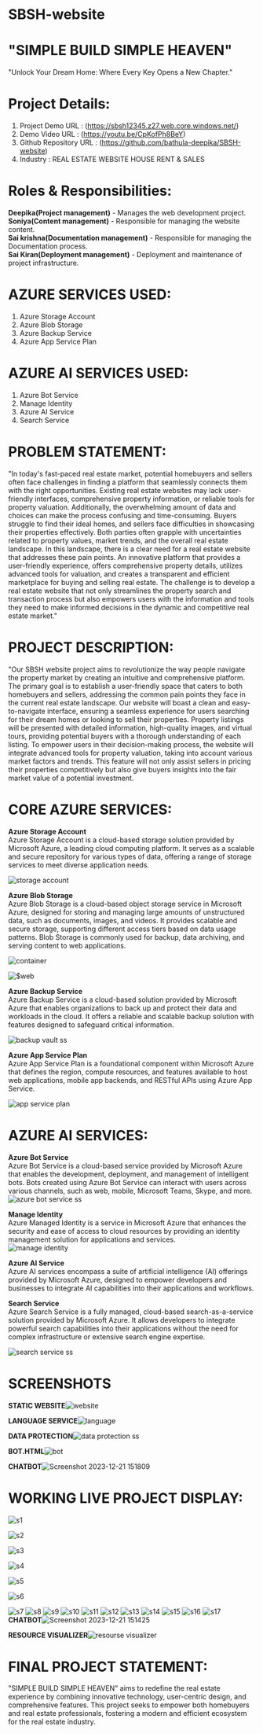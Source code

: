 # SBSH-website
# "SIMPLE BUILD SIMPLE HEAVEN"
"Unlock Your Dream Home: Where Every Key Opens a New Chapter."

# Project Details:
  1. Project Demo URL : (https://sbsh12345.z27.web.core.windows.net/)
  1. Demo Video URL : (https://youtu.be/CpKofPh8BeY)
  1. Github Repository URL : (https://github.com/bathula-deepika/SBSH-website)
  1. Industry : REAL ESTATE WEBSITE HOUSE RENT & SALES

# Roles & Responsibilities:
**Deepika(Project management)** - Manages the web development project.<br>
**Soniya(Content management)** - Responsible for managing the website content.<br>
**Sai krishna(Documentation management)** - Responsible for managing the Documentation process.<br>
**Sai Kiran(Deployment management)** - Deployment and maintenance of project infrastructure.<br>

# AZURE SERVICES USED:
1. Azure Storage Account
2. Azure Blob Storage
3. Azure Backup Service
4. Azure App Service Plan

# AZURE AI SERVICES USED:
1. Azure Bot Service
2. Manage Identity
3. Azure AI Service
4. Search Service

# PROBLEM STATEMENT:
"In today's fast-paced real estate market, potential homebuyers and sellers often face challenges in finding a platform that seamlessly connects them with the right opportunities. Existing real estate websites may lack user-friendly interfaces, comprehensive property information, or reliable tools for property valuation. Additionally, the overwhelming amount of data and choices can make the process confusing and time-consuming.
Buyers struggle to find their ideal homes, and sellers face difficulties in showcasing their properties effectively. Both parties often grapple with uncertainties related to property values, market trends, and the overall real estate landscape.
In this landscape, there is a clear need for a real estate website that addresses these pain points. An innovative platform that provides a user-friendly experience, offers comprehensive property details, utilizes advanced tools for valuation, and creates a transparent and efficient marketplace for buying and selling real estate.
The challenge is to develop a real estate website that not only streamlines the property search and transaction process but also empowers users with the information and tools they need to make informed decisions in the dynamic and competitive real estate market."

# PROJECT DESCRIPTION:
"Our SBSH website project aims to revolutionize the way people navigate the property market by creating an intuitive and comprehensive platform. The primary goal is to establish a user-friendly space that caters to both homebuyers and sellers, addressing the common pain points they face in the current real estate landscape.
Our website will boast a clean and easy-to-navigate interface, ensuring a seamless experience for users searching for their dream homes or looking to sell their properties. Property listings will be presented with detailed information, high-quality images, and virtual tours, providing potential buyers with a thorough understanding of each listing.
To empower users in their decision-making process, the website will integrate advanced tools for property valuation, taking into account various market factors and trends. This feature will not only assist sellers in pricing their properties competitively but also give buyers insights into the fair market value of a potential investment.

# CORE AZURE SERVICES:
**Azure Storage Account**<br>
Azure Storage Account is a cloud-based storage solution provided by Microsoft Azure, a leading cloud computing platform. It serves as a scalable and secure repository for various types of data, offering a range of storage services to meet diverse application needs.<br>

![storage account](https://github.com/bathula-deepika/SBSH-website/assets/151847629/ba5f11a5-dcac-4f6f-8606-0c6eeaa9073a)

**Azure Blob Storage**<br>
 Azure Blob Storage is a cloud-based object storage service in Microsoft Azure, designed for storing and managing large amounts of unstructured data, such as documents, images, and videos. It provides scalable and secure storage, supporting different access tiers based on data usage patterns. Blob Storage is commonly used for backup, data archiving, and serving content to web applications.<br>
 
 ![container](https://github.com/bathula-deepika/SBSH-website/assets/151847629/ad9b9c9c-44ee-4d0e-8a04-2f77debba83d)
 
 ![$web](https://github.com/bathula-deepika/SBSH-website/assets/152024848/45af2293-f489-438a-a62a-538936691447)
 
**Azure Backup Service**<br>
Azure Backup Service is a cloud-based solution provided by Microsoft Azure that enables organizations to back up and protect their data and workloads in the cloud. It offers a reliable and scalable backup solution with features designed to safeguard critical information.<br>

![backup vault ss](https://github.com/bathula-deepika/SBSH-website/assets/152024848/9755c46a-b9d6-49a3-8e71-c9febb99ffcc)

**Azure App Service Plan**<br>
Azure App Service Plan is a foundational component within Microsoft Azure that defines the region, compute resources, and features available to host web applications, mobile app backends, and RESTful APIs using Azure App Service.<br>

![app service plan](https://github.com/bathula-deepika/SBSH-website/assets/152024848/05e441bf-44bf-4257-89d6-c285e3ad1041)

# AZURE AI SERVICES:
**Azure Bot Service**<br>
Azure Bot Service is a cloud-based service provided by Microsoft Azure that enables the development, deployment, and management of intelligent bots. Bots created using Azure Bot Service can interact with users across various channels, such as web, mobile, Microsoft Teams, Skype, and more.<br>
![azure bot service ss](https://github.com/bathula-deepika/SBSH-website/assets/152024848/be8a230d-29fb-425e-88a7-3a79e9d9c317)

**Manage Identity**<br>
Azure Managed Identity is a service in Microsoft Azure that enhances the security and ease of access to cloud resources by providing an identity management solution for applications and services.<br>
![manage identity](https://github.com/bathula-deepika/SBSH-website/assets/152024848/7b6c12dd-732d-4769-9f83-d5954fa3b54a)

**Azure AI Service**<br>
Azure AI services encompass a suite of artificial intelligence (AI) offerings provided by Microsoft Azure, designed to empower developers and businesses to integrate AI capabilities into their applications and workflows.<br>

**Search Service**<br>
Azure Search Service is a fully managed, cloud-based search-as-a-service solution provided by Microsoft Azure. It allows developers to integrate powerful search capabilities into their applications without the need for complex infrastructure or extensive search engine expertise.<br>

![search service ss](https://github.com/bathula-deepika/SBSH-website/assets/152024848/03425672-763c-419b-906d-9ac8f3250fac)

# SCREENSHOTS
**STATIC WEBSITE**![website](https://github.com/bathula-deepika/SBSH-website/assets/151846921/c844a540-d7eb-48aa-8cdf-f8119e85dff9)

**LANGUAGE SERVICE**![language](https://github.com/bathula-deepika/SBSH-website/assets/151846921/6bc8111f-e4e5-45f5-adf1-c44e4c99a074)

**DATA PROTECTION**![data protection ss](https://github.com/bathula-deepika/SBSH-website/assets/152024848/64bee726-6b86-4341-bc46-54297533c79a)

**BOT.HTML**![bot](https://github.com/bathula-deepika/SBSH-website/assets/152024848/1ff4de0b-7c1a-4e9e-9270-c9c015b58a18)

**CHATBOT**![Screenshot 2023-12-21 151809](https://github.com/bathula-deepika/SBSH-website/assets/152024848/158ec500-cb9c-4fd5-ac17-895c63ef84a0)

# WORKING LIVE PROJECT DISPLAY:
![s1](https://github.com/bathula-deepika/SBSH-website/assets/152024848/c3e5c260-123f-4308-a566-2d5b4c531d07)

![s2](https://github.com/bathula-deepika/SBSH-website/assets/152024848/33bfdd2e-fb31-4c0c-8cbc-ac2e10d462fc)

![s3](https://github.com/bathula-deepika/SBSH-website/assets/152024848/fa9fd37f-deb2-4dc9-b867-c90fab10d3e4)

![s4](https://github.com/bathula-deepika/SBSH-website/assets/152024848/c8fe7f9b-1906-4782-bdaa-7a189fc50da0)

![s5](https://github.com/bathula-deepika/SBSH-website/assets/152024848/121d93ad-4ecd-4b6f-84a3-f6d3572daf25)

![s6](https://github.com/bathula-deepika/SBSH-website/assets/152024848/563e257e-6c14-489c-92c1-3f50a2731b97)

![s7](https://github.com/bathula-deepika/SBSH-website/assets/152024848/9baa1ae0-fc59-41bc-b987-c119066a9c22)
![s8](https://github.com/bathula-deepika/SBSH-website/assets/152024848/6b8aa9ed-4e3e-4f43-b533-67b1e4afefd3)
![s9](https://github.com/bathula-deepika/SBSH-website/assets/152024848/be2ba8b1-874e-4fca-bc20-f93ebf691380)
![s10](https://github.com/bathula-deepika/SBSH-website/assets/152024848/6bad673d-dc01-451b-b639-4f7852805c22)
![s11](https://github.com/bathula-deepika/SBSH-website/assets/152024848/5a31532d-0750-475c-be7b-b79d35905a69)
![s12](https://github.com/bathula-deepika/SBSH-website/assets/152024848/6848c1c3-2a58-4541-b411-b522278cfe34)
![s13](https://github.com/bathula-deepika/SBSH-website/assets/152024848/6c34d59b-bee3-426d-a221-d6012fe6e856)
![s14](https://github.com/bathula-deepika/SBSH-website/assets/152024848/27f410c0-b70c-402f-b69c-265344da4c98)
![s15](https://github.com/bathula-deepika/SBSH-website/assets/152024848/5612772d-dbf7-48f9-8ba1-a5b6a0493bf4)
![s16](https://github.com/bathula-deepika/SBSH-website/assets/152024848/e8cc1df4-fe0c-4f47-9dda-91f865ab3daf)
![s17](https://github.com/bathula-deepika/SBSH-website/assets/152024848/3f77a142-3ad4-42c7-939c-a4fdeb4864fc)
**CHATBOT**![Screenshot 2023-12-21 151425](https://github.com/bathula-deepika/SBSH-website/assets/152024848/fb3914b8-8f16-444a-bfa2-a6044276e481)


**RESOURCE VISUALIZER**![resourse visualizer](https://github.com/bathula-deepika/SBSH-website/assets/152024848/121b5197-6cb7-4f54-bb99-fd602bde91ca)
# FINAL PROJECT STATEMENT:
"SIMPLE BUILD SIMPLE HEAVEN" aims to redefine the real estate experience by combining innovative technology, user-centric design, and comprehensive features. This project seeks to empower both homebuyers and real estate professionals, fostering a modern and efficient ecosystem for the real estate industry.
